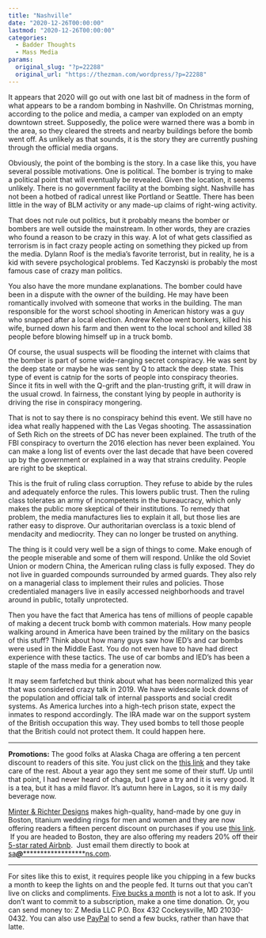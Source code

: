 ```yaml
---
title: "Nashville"
date: "2020-12-26T00:00:00"
lastmod: "2020-12-26T00:00:00"
categories:
  - Badder Thoughts
  - Mass Media
params:
  original_slug: "?p=22288"
  original_url: "https://thezman.com/wordpress/?p=22288"
---
```


It appears that 2020 will go out with one last bit of madness in the
form of what appears to be a random bombing in Nashville. On Christmas
morning, according to the police and media, a camper van exploded on an
empty downtown street. Supposedly, the police were warned there was a
bomb in the area, so they cleared the streets and nearby buildings
before the bomb went off. As unlikely as that sounds, it is the story
they are currently pushing through the official media organs.

Obviously, the point of the bombing is the story. In a case like this,
you have several possible motivations. One is political. The bomber is
trying to make a political point that will eventually be revealed. Given
the location, it seems unlikely. There is no government facility at the
bombing sight. Nashville has not been a hotbed of radical unrest like
Portland or Seattle. There has been little in the way of BLM activity or
any made-up claims of right-wing activity.

That does not rule out politics, but it probably means the bomber or
bombers are well outside the mainstream. In other words, they are
crazies who found a reason to be crazy in this way. A lot of what gets
classified as terrorism is in fact crazy people acting on something they
picked up from the media. Dylann Roof is the media’s favorite terrorist,
but in reality, he is a kid with severe psychological problems. Ted
Kaczynski is probably the most famous case of crazy man politics.

You also have the more mundane explanations. The bomber could have been
in a dispute with the owner of the building. He may have been
romantically involved with someone that works in the building. The man
responsible for the worst school shooting in American history was a guy
who snapped after a local election. Andrew Kehoe went bonkers, killed
his wife, burned down his farm and then went to the local school and
killed 38 people before blowing himself up in a truck bomb.

Of course, the usual suspects will be flooding the internet with claims
that the bomber is part of some wide-ranging secret conspiracy. He was
sent by the deep state or maybe he was sent by Q to attack the deep
state. This type of event is catnip for the sorts of people into
conspiracy theories. Since it fits in well with the Q-grift and the
plan-trusting grift, it will draw in the usual crowd. In fairness, the
constant lying by people in authority is driving the rise in conspiracy
mongering.

That is not to say there is no conspiracy behind this event. We still
have no idea what really happened with the Las Vegas shooting. The
assassination of Seth Rich on the streets of DC has never been
explained. The truth of the FBI conspiracy to overturn the 2016 election
has never been explained. You can make a long list of events over the
last decade that have been covered up by the government or explained in
a way that strains credulity. People are right to be skeptical.

This is the fruit of ruling class corruption. They refuse to abide by
the rules and adequately enforce the rules. This lowers public trust.
Then the ruling class tolerates an army of incompetents in the
bureaucracy, which only makes the public more skeptical of their
institutions. To remedy that problem, the media manufactures lies to
explain it all, but those lies are rather easy to disprove. Our
authoritarian overclass is a toxic blend of mendacity and mediocrity.
They can no longer be trusted on anything.

The thing is it could very well be a sign of things to come. Make enough
of the people miserable and some of them will respond. Unlike the old
Soviet Union or modern China, the American ruling class is fully
exposed. They do not live in guarded compounds surrounded by armed
guards. They also rely on a managerial class to implement their rules
and policies. Those credentialed managers live in easily accessed
neighborhoods and travel around in public, totally unprotected.

Then you have the fact that America has tens of millions of people
capable of making a decent truck bomb with common materials. How many
people walking around in America have been trained by the military on
the basics of this stuff? Think about how many guys saw how IED’s and
car bombs were used in the Middle East. You do not even have to have had
direct experience with these tactics. The use of car bombs and IED’s has
been a staple of the mass media for a generation now.

It may seem farfetched but think about what has been normalized this
year that was considered crazy talk in 2019. We have widescale lock
downs of the population and official talk of internal passports and
social credit systems. As America lurches into a high-tech prison state,
expect the inmates to respond accordingly. The IRA made war on the
support system of the British occupation this way. They used bombs to
tell those people that the British could not protect them. It could
happen here.

------------------------------------------------------------------------

**Promotions:** The good folks at Alaska Chaga are offering a ten
percent discount to readers of this site. You just click on the
<a href="https://alaskachaga.us/discount/ZMAN" rel="noopener noreferrer"
target="_blank">this link</a> and they take care of the rest. About a
year ago they sent me some of their stuff. Up until that point, I had
never heard of chaga, but I gave a try and it is very good. It is a tea,
but it has a mild flavor. It’s autumn here in Lagos, so it is my daily
beverage now.

<a href="https://www.minterandrichterdesigns.com/"
rel="noreferrer nofollow noopener" target="_blank">Minter &amp; Richter
Designs</a> makes high-quality, hand-made by one guy in Boston, titanium
wedding rings for men and women and they are now offering readers a
fifteen percent discount on purchases if you use
<a href="https://www.minterandrichterdesigns.com/discount/ZMAN"
rel="noreferrer nofollow noopener" target="_blank">this link</a>. 
 <span class="highlight"><span class="colour"><span class="font"><span class="size">If
you are headed to Boston, they are also offering my readers 20% off
their <a
href="https://www.airbnb.com/users/7988017/listings?user_id=7988017&amp;s=3"
rel="noopener noreferrer" target="_blank">5-star rated Airbnb</a>.  Just
email them directly to book at
<a href="mailto:sa***@*********************ns.com"
data-original-string="4KSoQtRvbAzM8dGQ1jwVtw==cb7txLQo02iYMcMFnU2EfD2HJzVMBV3SpBwSC5oOLpsKmqomOPcznmK4Jr+/vGE9aTJ"><span
class="apbct-email-encoder"
data-original-string="/LUpPKtwZoCFeK6QgYC2gg==cb7Wn9V0mvOPM8eXCF7g4/HmsmywvMp35GmDdOCM9EedanM+Qj7ySQJ+zvvb4TbLJ1o"
title="This contact has been encoded by Anti-Spam by CleanTalk. Click to decode. To finish the decoding make sure that JavaScript is enabled in your browser.">sa<span
class="apbct-blur">***</span>@<span
class="apbct-blur">*********************</span>ns.com</span></a>.</span></span></span></span>

------------------------------------------------------------------------

For sites like this to exist, it requires people like you chipping in a
few bucks a month to keep the lights on and the people fed. It turns out
that you can’t live on clicks and compliments.
<a href="https://www.subscribestar.com/the-z-blog"
rel="noopener noreferrer" target="_blank">Five bucks a month</a> is not
a lot to ask. If you don’t want to commit to a subscription, make a one
time donation. Or, you can send money to: Z Media LLC P.O. Box 432
Cockeysville, MD 21030-0432. You can also use <a
href="https://www.paypal.com/cgi-bin/webscr?cmd=_s-xclick&amp;hosted_button_id=UDAS2Q8JYA6CN&amp;source=url"
rel="noopener noreferrer" target="_blank">PayPal</a> to send a few
bucks, rather than have that latte.
